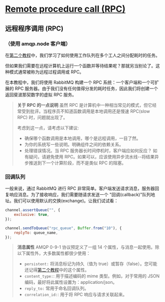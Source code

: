 # [Remote procedure call (RPC)](https://www.rabbitmq.com/tutorials/tutorial-six-javascript)

## 远程程序调用 (RPC)

### （使用 amqp.node 客户端）

在[第二个教程](./工作队列.md)中，我们学习了如何使用工作队列在多个工人之间分配耗时的任务。

但如果我们需要在远程计算机上运行一个函数并等待结果呢？那就另当别论了。这种模式通常被称为远程过程调用或 RPC。

在本教程中，我们将使用 RabbitMQ 构建一个 RPC 系统：一个客户端和一个可扩展的 RPC 服务器。由于我们没有任何值得分发的耗时任务，因此我们将创建一个返回斐波那契数字的虚拟 RPC 服务。

> **关于 RPC 的一点说明**
> 虽然 RPC 是计算机中一种相当常见的模式，但它经常受到批评。当程序员不知道函数调用是本地调用还是慢速 RPC(slow RPC) 时，问题就出现了。
>
> 考虑到这一点，请考虑以下建议:
>
> -   确保哪个函数调用是本地调用，哪个是远程调用，一目了然。
> -   为你的系统写一些说明。明确组件之间的依赖关系。
> -   处理错误情况。当 RPC 服务器长时间停机时，客户端应如何反应？
>     如有疑问，请避免使用 RPC。如果可以，应该使用异步流水线--将结果异步推送到下一个计算阶段，而不是类似 RPC 的阻塞。

### 回调队列

一般来说，通过 RabbitMQ 进行 RPC 非常简单。客户端发送请求消息，服务器回复响应消息。为了接收响应，我们需要随请求发送一个 "回调(callback)"队列地址。我们可以使用默认的交换(exchange)。让我们试试看：

```javascript
channel.assertQueue("", {
    exclusive: true,
});

channel.sendToQueue("rpc_queue", Buffer.from("10"), {
    replyTo: queue_name,
});
```

> **消息属性**
> AMQP 0-9-1 协议预定义了一组 14 个属性，与消息一起使用。除以下属性外，大多数属性都很少使用：
>
> -   `persistent:` 将消息标记为持久（值为 true）或暂存（false）。您可能还记得[第二个教程](./工作队列.md)中的这个属性。
> -   `content_type:`: 用于描述编码的 mime 类型。例如，对于常用的 JSON 编码，最好将此属性设置为：application/json。
> -   `reply_to:` 常用于命名回调队列。
> -   `correlation_id:`: 用于将 RPC 响应与请求关联起来。
